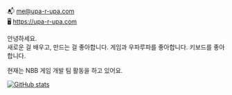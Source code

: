 📬 me@upa-r-upa.com <br/>
🖥️ https://upa-r-upa.com

안녕하세요.  
새로운 걸 배우고, 만드는 걸 좋아합니다. 
게임과 우파루파를 좋아합니다. 키보드를 좋아합니다.

현재는 NBB 게임 개발 팀 활동을 하고 있어요.


[![GitHub stats](https://github-readme-stats.vercel.app/api?username=upa-r-upa)](https://github.com/upa-r-upa/github-readme-stats)

